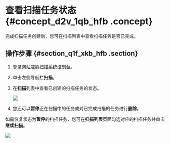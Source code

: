 # 查看扫描任务状态 {#concept_d2v_1qb_hfb .concept}

完成扫描任务创建后，您可在扫描列表中查看扫描任务是否已完成。

## 操作步骤 {#section_q1f_xkb_hfb .section}

1.  登录[网站威胁扫描系统控制台](https://yundun.console.aliyun.com/?spm=5176.180290.939721.e5.677d50a81PEzex&p=avds#/overviews)。
2.  单击左侧导航栏**扫描**。
3.  在**扫描**列表中查看已创建的扫描任务的状态。

    ![](http://static-aliyun-doc.oss-cn-hangzhou.aliyuncs.com/assets/img/21883/153806689913032_zh-CN.png)

4.  您还可以**暂停**正在扫描中的任务或对已完成扫描的任务进行**删除**。

如需恢复状态为**暂停**的扫描任务，您可在**扫描列表**页面勾选对应的扫描任务并单击**继续扫描**。

![](http://static-aliyun-doc.oss-cn-hangzhou.aliyuncs.com/assets/img/21883/153806689913040_zh-CN.png)

